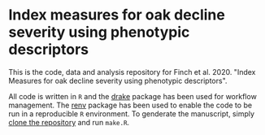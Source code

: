 # Index measures for oak decline severity using phenotypic descriptors

This is the code, data and analysis repository for Finch et al. 2020. "Index Measures for oak decline severity using phenotypic descriptors".

All code is written in `R` and the [drake](https://docs.ropensci.org/drake/) package has been used for workflow management.
The [renv](https://github.com/rstudio/renv) package has been used to enable the code to be run in a reproducible `R` environment.
To genderate the manuscript, simply [clone the repository](https://git-scm.com/book/en/v2/Git-Basics-Getting-a-Git-Repository) and run `make.R`.
